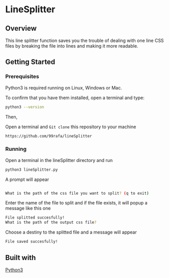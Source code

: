 # LineSplitter

## Overview

This line splitter function saves you the trouble of dealing with one line CSS files by breaking the file into lines and making it more readable.




## Getting Started

### Prerequisites

Python3 is required running on Linux, Windows or Mac.

To confirm that you have them installed, open a terminal and type:

```bash
python3 --version

```
Then, 

Open a terminal and `Git clone` this repository to your machine

```bash
https://github.com/99rafa/lineSplitter

```

### Running

Open a terminal in the lineSplitter directory and run

```bash
python3 lineSplitter.py

```

A prompt will appear

```bash

What is the path of the css file you want to split? (q to exit)

```

Enter the name of the file to split and if the file exists, it will popup a message like this one


```bash
File splitted succesfully!
What is the path of the output css file?

```

Choose a destiny to the splitted file and a message will appear

```bash
File saved succesfully!

```


## Built with

[Python3](https://www.python.org/download/releases/3.0/)
